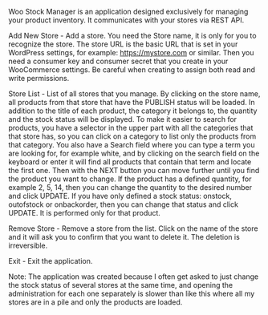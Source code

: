 Woo Stock Manager is an application designed exclusively for managing your product inventory. It communicates with your stores via REST API.

Add New Store - Add a store. You need the Store name, it is only for you to recognize the store. The store URL is the basic URL that is set in your WordPress settings, for example: https://mystore.com or similar. Then you need a consumer key and consumer secret that you create in your WooCommerce settings. Be careful when creating to assign both read and write permissions.

Store List - List of all stores that you manage. By clicking on the store name, all products from that store that have the PUBLISH status will be loaded. In addition to the title of each product, the category it belongs to, the quantity and the stock status will be displayed. To make it easier to search for products, you have a selector in the upper part with all the categories that that store has, so you can click on a category to list only the products from that category. You also have a Search field where you can type a term you are looking for, for example white, and by clicking on the search field on the keyboard or enter it will find all products that contain that term and locate the first one. Then with the NEXT button you can move further until you find the product you want to change. If the product has a defined quantity, for example 2, 5, 14, then you can change the quantity to the desired number and click UPDATE. If you have only defined a stock status: onstock, outofstock or onbackorder, then you can change that status and click UPDATE. It is performed only for that product.

Remove Store - Remove a store from the list. Click on the name of the store and it will ask you to confirm that you want to delete it. The deletion is irreversible.

Exit - Exit the application.

Note: The application was created because I often get asked to just change the stock status of several stores at the same time, and opening the administration for each one separately is slower than like this where all my stores are in a pile and only the products are loaded.
